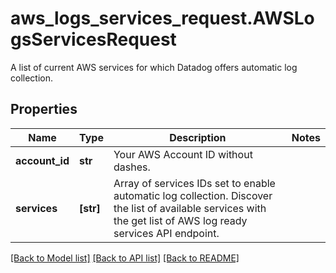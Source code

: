 # aws_logs_services_request.AWSLogsServicesRequest

A list of current AWS services for which Datadog offers automatic log collection.
## Properties
Name | Type | Description | Notes
------------ | ------------- | ------------- | -------------
**account_id** | **str** | Your AWS Account ID without dashes. | 
**services** | **[str]** | Array of services IDs set to enable automatic log collection. Discover the list of available services with the get list of AWS log ready services API endpoint. | 

[[Back to Model list]](README.md#documentation-for-models) [[Back to API list]](README.md#documentation-for-api-endpoints) [[Back to README]](README.md)


